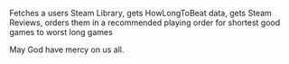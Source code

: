 Fetches a users Steam Library, gets HowLongToBeat data, gets Steam Reviews, orders them in a recommended playing order for shortest good games to worst long games

May God have mercy on us all.
